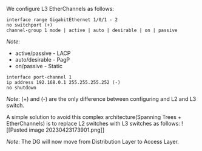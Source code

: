We configure L3 EtherChannels as follows:
```
interface range GigabitEthernet 1/0/1 - 2
no switchport (+)
channel-group 1 mode | active | auto | desirable | on | passive
```
*Note*: 
- active/passive - LACP
- auto/desirable - PagP
- on/passive - Static

```
interface port-channel 1
ip address 192.168.0.1 255.255.255.252 (-)
no shutdown
```

*Note*: (+) and (-) are the only difference between configuring and L2 and L3 switch.

A simple solution to avoid this complex architecture(Spanning Trees + EtherChannels) is to replace L2 switches with L3 switches as follows:
![[Pasted image 20230423173901.png]]

*Note*: The DG will now move from Distribution Layer to Access Layer.


